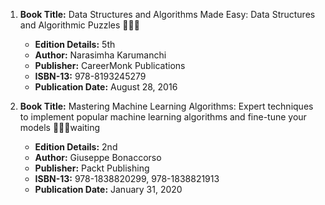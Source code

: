 1. **Book Title:** Data Structures and Algorithms Made Easy: Data Structures and Algorithmic Puzzles 📒🔐✅
   - **Edition Details:** 5th
   - **Author:** Narasimha Karumanchi
   - **Publisher:** CareerMonk Publications
   - **ISBN-13:** 978-8193245279
   - **Publication Date:** August 28, 2016

2. **Book Title:** Mastering Machine Learning Algorithms: Expert techniques to implement popular machine learning algorithms and fine-tune your models 📒🔐🚫waiting
   - **Edition Details:** 2nd
   - **Author:** Giuseppe Bonaccorso
   - **Publisher:** Packt Publishing
   - **ISBN-13:** 978-1838820299, 978-1838821913
   - **Publication Date:** January 31, 2020
